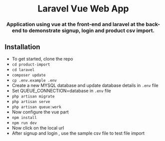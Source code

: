 <h1 align="center">Laravel Vue Web App</h1>
<h3 align="center">Application using vue at the front-end and laravel at the back-end to demonstrate signup, login and product csv import.</h3>


## Installation
- To get started, clone the repo
- `cd product-import`
- `cd laravel`
- `composer update`
- `cp .env.example .env`
- Create a new MYSQL database and update database details in `.env` file
- Set QUEUE_CONNECTION=database in `.env` file
- `php artisan migrate`
- `php artisan serve`
- `php artisan queue:work`
- Now configure the vue part
- `npm install`
- `npm run dev`
-  Now click on the local url 
- After signup and login , use the sample csv file to test file import



